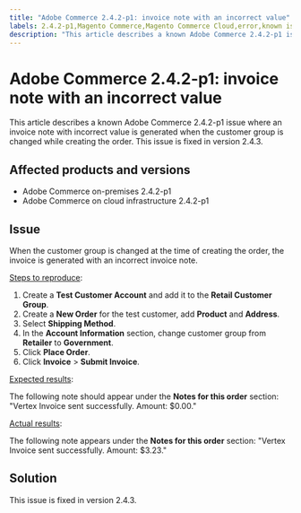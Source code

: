 ```yaml
---
title: "Adobe Commerce 2.4.2-p1: invoice note with an incorrect value"
labels: 2.4.2-p1,Magento Commerce,Magento Commerce Cloud,error,known issues,invoice,tax,vertex,cloud infrastructure,Adobe Commerce,on-premises
description: "This article describes a known Adobe Commerce 2.4.2-p1 issue where an invoice note with incorrect value is generated when the customer group is changed while creating the order. This issue is fixed in version 2.4.3."
---
```


# Adobe Commerce 2.4.2-p1: invoice note with an incorrect value

This article describes a known Adobe Commerce 2.4.2-p1 issue where an invoice note with incorrect value is generated when the customer group is changed while creating the order. This issue is fixed in version 2.4.3.

## Affected products and versions

* Adobe Commerce on-premises 2.4.2-p1
* Adobe Commerce on cloud infrastructure 2.4.2-p1

## Issue

When the customer group is changed at the time of creating the order, the invoice is generated with an incorrect invoice note.

<u>Steps to reproduce</u>:

1. Create a **Test Customer Account** and add it to the **Retail Customer Group**.
1. Create a **New Order** for the test customer, add **Product** and **Address**.
1. Select **Shipping Method**.
1. In the **Account Information** section, change customer group from **Retailer** to **Government**.
1. Click **Place Order**.
1. Click **Invoice** > **Submit Invoice**.

<u>Expected results</u>:

The following note should appear under the **Notes for this order**  section: "Vertex Invoice sent successfully. Amount: $0.00."

<u>Actual results</u>:

The following note appears under the **Notes for this order** section: "Vertex Invoice sent successfully. Amount: $3.23."

## Solution

This issue is fixed in version 2.4.3. 

